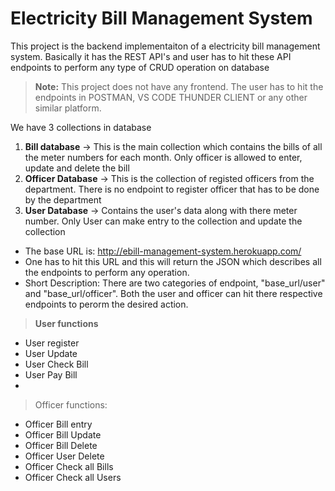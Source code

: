 # Electricity Bill Management System

This project is the backend implementaiton of a electricity bill management system. Basically it has the REST API's and user has to hit these
API endpoints to perform any type of CRUD operation on database

> **Note:** This project does not have any frontend. The user has to hit the endpoints in POSTMAN, VS CODE THUNDER CLIENT or any other similar platform.

We have 3 collections in database
1) **Bill database** -> This is the main collection which contains the bills of all the meter numbers for each month. Only officer is allowed to enter,
update and delete the bill
2) **Officer Database** -> This is the collection of registed officers from the department. There is no endpoint to register officer that has to be done
by the department
3) **User Database** -> Contains the user's data along with there meter number. Only User can make entry to the collection and update the collection



* The base URL is:  http://ebill-management-system.herokuapp.com/ 
* One has to hit this URL and this will return the JSON which describes all the endpoints to perform any operation.
* Short Description: There are two categories of endpoint, "base_url/user" and "base_url/officer". Both the user and officer can hit there respective
endpoints to perorm the desired action.

> **User functions**

* User register
* User Update
* User Check Bill
* User Pay Bill
* 
> Officer functions: 
> 
* Officer Bill entry
* Officer Bill Update
* Officer Bill Delete
* Officer User Delete
* Officer Check all Bills
* Officer Check all Users


